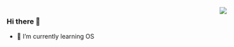 <img align="right" src="https://github-readme-stats.vercel.app/api?username=hncboy&show_icons=true&icon_color=CE1D2D&text_color=718096&bg_color=ffffff&hide_title=true" />

### Hi there 👋
- 🌱 I’m currently learning OS

<!--
**hncboy/hncboy** is a ✨ _special_ ✨ repository because its `README.md` (this file) appears on your GitHub profile.

Here are some ideas to get you started:

- 🔭 I’m currently working on ...
- 🌱 I’m currently learning ...
- 👯 I’m looking to collaborate on ...
- 🤔 I’m looking for help with ...
- 💬 Ask me about ...
- 📫 How to reach me: ...
- 😄 Pronouns: ...
- ⚡ Fun fact: ...
-->
